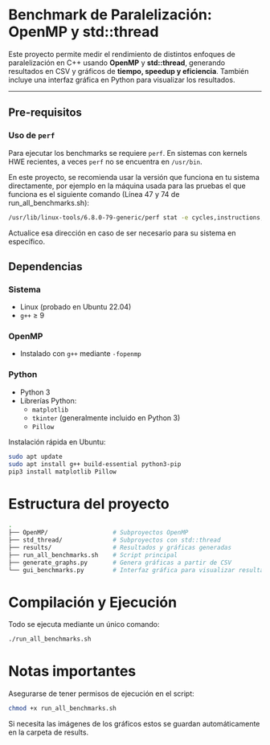# Benchmark de Paralelización: OpenMP y std::thread

Este proyecto permite medir el rendimiento de distintos enfoques de paralelización en C++ usando **OpenMP** y **std::thread**, generando resultados en CSV y gráficos de **tiempo, speedup y eficiencia**. También incluye una interfaz gráfica en Python para visualizar los resultados.

---
## Pre-requisitos
### Uso de `perf`

Para ejecutar los benchmarks se requiere `perf`. En sistemas con kernels HWE recientes, a veces `perf` no se encuentra en `/usr/bin`.  

En este proyecto, se recomienda usar la versión que funciona en tu sistema directamente, por ejemplo en la máquina usada para las pruebas el que funciona es el siguiente comando (Línea 47 y 74 de run_all_benchmarks.sh):

```bash
/usr/lib/linux-tools/6.8.0-79-generic/perf stat -e cycles,instructions,cache-misses ./bench
```
Actualice esa dirección en caso de ser necesario para su sistema en específico.

## Dependencias

### Sistema
- Linux (probado en Ubuntu 22.04)
- `g++` ≥ 9

### OpenMP
- Instalado con `g++` mediante `-fopenmp`

### Python
- Python 3
- Librerías Python:
  - `matplotlib`
  - `tkinter` (generalmente incluido en Python 3)
  - `Pillow`

Instalación rápida en Ubuntu:

```bash
sudo apt update
sudo apt install g++ build-essential python3-pip
pip3 install matplotlib Pillow
```
# Estructura del proyecto
```bash
.
├── OpenMP/                  # Subproyectos OpenMP
├── std_thread/              # Subproyectos con std::thread
├── results/                 # Resultados y gráficas generadas
├── run_all_benchmarks.sh    # Script principal
├── generate_graphs.py       # Genera gráficas a partir de CSV
└── gui_benchmarks.py        # Interfaz gráfica para visualizar resultados
```
# Compilación y Ejecución
Todo se ejecuta mediante un único comando:
```bash
./run_all_benchmarks.sh
```
# Notas importantes
Asegurarse de tener permisos de ejecución en el script:
```bash
chmod +x run_all_benchmarks.sh
```
Si necesita las imágenes de los gráficos estos se guardan automáticamente en la carpeta de results.
